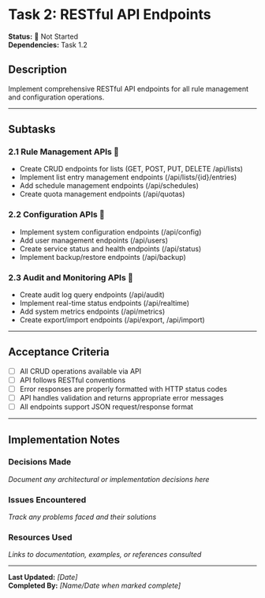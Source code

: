 # Task 2: RESTful API Endpoints

**Status:** 🔴 Not Started  
**Dependencies:** Task 1.2  

## Description
Implement comprehensive RESTful API endpoints for all rule management and configuration operations.

---

## Subtasks

### 2.1 Rule Management APIs 🔴
- Create CRUD endpoints for lists (GET, POST, PUT, DELETE /api/lists)
- Implement list entry management endpoints (/api/lists/{id}/entries)
- Add schedule management endpoints (/api/schedules)
- Create quota management endpoints (/api/quotas)

### 2.2 Configuration APIs 🔴
- Implement system configuration endpoints (/api/config)
- Add user management endpoints (/api/users)
- Create service status and health endpoints (/api/status)
- Implement backup/restore endpoints (/api/backup)

### 2.3 Audit and Monitoring APIs 🔴
- Create audit log query endpoints (/api/audit)
- Implement real-time status endpoints (/api/realtime)
- Add system metrics endpoints (/api/metrics)
- Create export/import endpoints (/api/export, /api/import)

---

## Acceptance Criteria
- [ ] All CRUD operations available via API
- [ ] API follows RESTful conventions
- [ ] Error responses are properly formatted with HTTP status codes
- [ ] API handles validation and returns appropriate error messages
- [ ] All endpoints support JSON request/response format

---

## Implementation Notes

### Decisions Made
_Document any architectural or implementation decisions here_

### Issues Encountered  
_Track any problems faced and their solutions_

### Resources Used
_Links to documentation, examples, or references consulted_

---

**Last Updated:** _[Date]_  
**Completed By:** _[Name/Date when marked complete]_ 